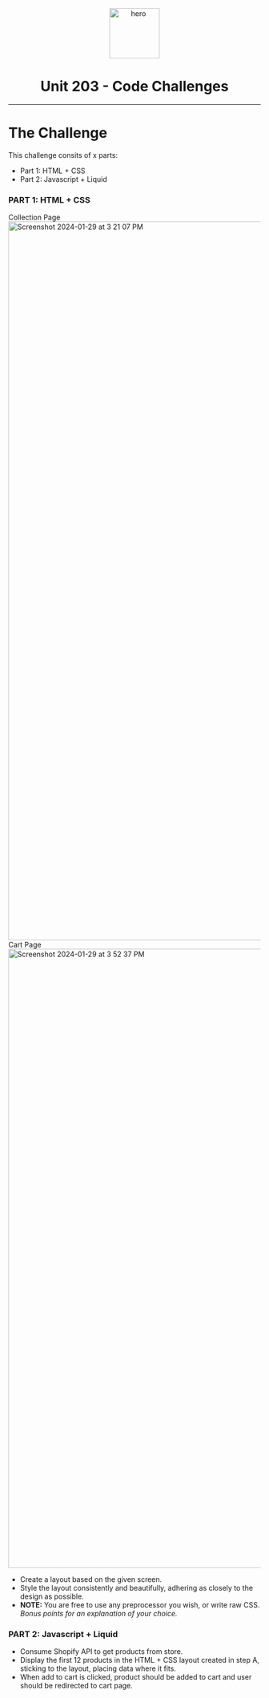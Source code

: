 <div align="center">
	<a href="https://www.buildwithunit.com/"><img src="https://assets-global.website-files.com/6328c53987183b42e8a37407/633c9ee0f6b51f06943cda98_6252814a8d3a4200f1d3f434_618440b7d2b35b1327c8d984_Logo%20White%20(2)%20(2).png" alt="hero" width="100px"/></a>
	<h1>Unit 203 - Code Challenges</h1>
</div>

---

# The Challenge
This challenge consits of x parts:
* Part 1: HTML + CSS
* Part 2: Javascript + Liquid

### PART 1: HTML + CSS
Collection Page
<img width="1436" alt="Screenshot 2024-01-29 at 3 21 07 PM" src="https://github.com/Unit-203/coding-challenge/assets/87340021/f8f594e1-74af-4a98-acc9-e1eddde02ec6">
Cart Page
<img width="1237" alt="Screenshot 2024-01-29 at 3 52 37 PM" src="https://github.com/Unit-203/coding-challenge/assets/87340021/6f0219d5-db00-474b-a922-9d6bb44ad08c">


* Create a layout based on the given screen.
* Style the layout consistently and beautifully, adhering as closely to the design as possible.
* **NOTE:** You are free to use any preprocessor you wish, or write raw CSS. *Bonus points for an explanation of your choice.*

### PART 2: Javascript + Liquid
* Consume Shopify API to get products from store. 
* Display the first 12 products in the HTML + CSS layout created in step A, sticking to the layout, placing data where it fits.
* When add to cart is clicked, product should be added to cart and user should be redirected to cart page.
